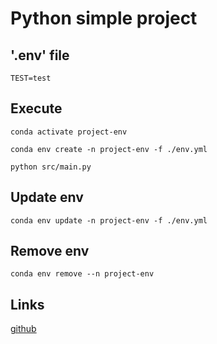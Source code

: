# Python simple project

## '.env' file

```
TEST=test
```

## Execute

```
conda activate project-env

conda env create -n project-env -f ./env.yml

python src/main.py
```

## Update env

```
conda env update -n project-env -f ./env.yml
```

## Remove env

```
conda env remove --n project-env
```

## Links

[github](https://github.com/Diegoomal)